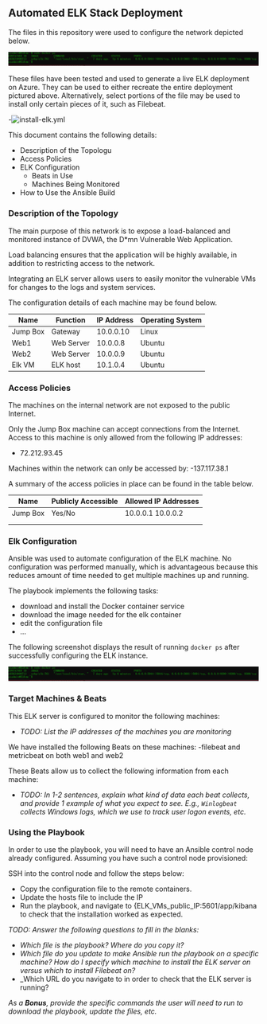 ## Automated ELK Stack Deployment

The files in this repository were used to configure the network depicted below.

![TODO: Update the path with the name of your diagram](Images/sudo_docker_ps.png)

These files have been tested and used to generate a live ELK deployment on Azure. They can be used to either recreate the entire deployment pictured above. Alternatively, select portions of the  file may be used to install only certain pieces of it, such as Filebeat.

  -![install-elk.yml](https://github.com/The-Rye-Muffin/ASU-cybersecurity-Cloud-Security/blob/7c9ec1358ac18096eb4e7d1fb5ed4cf3cd60662d/install-elk.yml)

This document contains the following details:
- Description of the Topologu
- Access Policies
- ELK Configuration
  - Beats in Use
  - Machines Being Monitored
- How to Use the Ansible Build


### Description of the Topology

The main purpose of this network is to expose a load-balanced and monitored instance of DVWA, the D*mn Vulnerable Web Application.

Load balancing ensures that the application will be highly available, in addition to restricting access to the network.


Integrating an ELK server allows users to easily monitor the vulnerable VMs for changes to the logs and system services.


The configuration details of each machine may be found below.

| Name     | Function   | IP Address | Operating System |
|----------|------------|------------|------------------|
| Jump Box | Gateway    | 10.0.0.10  | Linux            |
| Web1     | Web Server | 10.0.0.8   | Ubuntu           |
| Web2     | Web Server | 10.0.0.9   | Ubuntu           |
| Elk VM   | ELK host   | 10.1.0.4   | Ubuntu           |

### Access Policies

The machines on the internal network are not exposed to the public Internet. 

Only the Jump Box machine can accept connections from the Internet. Access to this machine is only allowed from the following IP addresses:
- 72.212.93.45

Machines within the network can only be accessed by:
-137.117.38.1

A summary of the access policies in place can be found in the table below.

| Name     | Publicly Accessible | Allowed IP Addresses |
|----------|---------------------|----------------------|
| Jump Box | Yes/No              | 10.0.0.1 10.0.0.2    |
|          |                     |                      |
|          |                     |                      |

### Elk Configuration

Ansible was used to automate configuration of the ELK machine. No configuration was performed manually, which is advantageous because this reduces
amount of time needed to get multiple machines up and running.

The playbook implements the following tasks:
- download and install the Docker container service
- download the image needed for the elk container
- edit the configuration file
- ...

The following screenshot displays the result of running `docker ps` after successfully configuring the ELK instance.

![What the output of running sudo docker PS should look like](https://github.com/The-Rye-Muffin/ASU-cybersecurity-Cloud-Security/blob/18fb1fdb50171d1a4743bed1349027bc03dbc1db/images/Sudo_docker_ps.png)

### Target Machines & Beats
This ELK server is configured to monitor the following machines:
- _TODO: List the IP addresses of the machines you are monitoring_

We have installed the following Beats on these machines:
-filebeat and metricbeat on both web1 and web2

These Beats allow us to collect the following information from each machine:
- _TODO: In 1-2 sentences, explain what kind of data each beat collects, and provide 1 example of what you expect to see. E.g., `Winlogbeat` collects Windows logs, which we use to track user logon events, etc._

### Using the Playbook
In order to use the playbook, you will need to have an Ansible control node already configured. Assuming you have such a control node provisioned: 

SSH into the control node and follow the steps below:
- Copy the configuration file to the remote containers.
- Update the hosts file to include the IP
- Run the playbook, and navigate to {ELK_VMs_public_IP:5601/app/kibana to check that the installation worked as expected.

_TODO: Answer the following questions to fill in the blanks:_
- _Which file is the playbook? Where do you copy it?_
- _Which file do you update to make Ansible run the playbook on a specific machine? How do I specify which machine to install the ELK server on versus which to install Filebeat on?_
- _Which URL do you navigate to in order to check that the ELK server is running?

_As a **Bonus**, provide the specific commands the user will need to run to download the playbook, update the files, etc._
